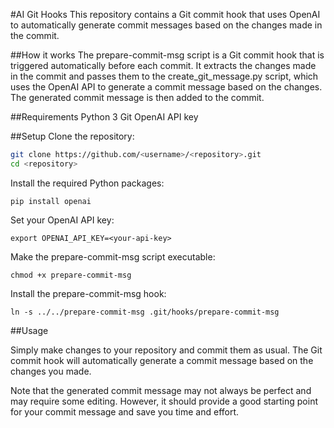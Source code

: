 #AI Git Hooks
This repository contains a Git commit hook that uses OpenAI to automatically generate commit messages based on the changes made in the commit.

##How it works
The prepare-commit-msg script is a Git commit hook that is triggered automatically before each commit. It extracts the changes made in the commit and passes them to the create_git_message.py script, which uses the OpenAI API to generate a commit message based on the changes. The generated commit message is then added to the commit.

##Requirements
Python 3
Git
OpenAI API key

##Setup
Clone the repository:
```bash
git clone https://github.com/<username>/<repository>.git
cd <repository>
```

Install the required Python packages:
```
pip install openai
```
Set your OpenAI API key:
```
export OPENAI_API_KEY=<your-api-key>
```
Make the prepare-commit-msg script executable:
```
chmod +x prepare-commit-msg
```

Install the prepare-commit-msg hook:
```
ln -s ../../prepare-commit-msg .git/hooks/prepare-commit-msg
```

##Usage

Simply make changes to your repository and commit them as usual. The Git commit hook will automatically generate a commit message based on the changes you made.

Note that the generated commit message may not always be perfect and may require some editing. However, it should provide a good starting point for your commit message and save you time and effort.


